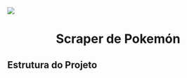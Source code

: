 <img src = 'https://encrypted-tbn0.gstatic.com/images?q=tbn:ANd9GcSVPgS9LR01N7oFcak6amC8IqouYOyWmiwTGw&usqp=CAU'>

<h1 align="center">Scraper de Pokemón</h1>

<h2>Estrutura do Projeto<h2>
